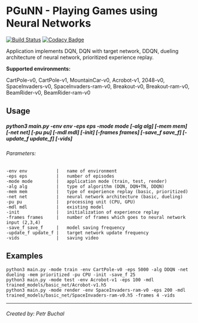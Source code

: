 # PGuNN - Playing Games using Neural Networks
[![Build Status](https://travis-ci.org/LachubCz/PGuNN.svg?branch=master)](https://travis-ci.org/LachubCz/PGuNN) [![Codacy Badge](https://api.codacy.com/project/badge/Grade/a7a8e07cf66f47f7abeef7efcdea9cb7)](https://app.codacy.com/app/LachubCz/PlayingGamesUsingNeuralNetworks?utm_source=github.com&utm_medium=referral&utm_content=LachubCz/PlayingGamesUsingNeuralNetworks&utm_campaign=badger)

Application implements DQN, DQN with target network, DDQN, dueling architecture of neural network, prioritized experience replay.

**Supported environments:**

CartPole-v0, CartPole-v1, MountainCar-v0, Acrobot-v1, 2048-v0, SpaceInvaders-v0, SpaceInvaders-ram-v0, Breakout-v0, Breakout-ram-v0, BeamRider-v0, BeamRider-ram-v0

Usage
-----
##### python3 main.py -env env -eps eps -mode mode [-alg alg] [-mem mem] [-net net] [-pu pu] [-mdl mdl] [-init] [-frames frames] [-save_f save_f] [-update_f update_f] [-vids]
###### Parameters:

    -env env           |   name of environment
    -eps eps           |   number of episodes
    -mode mode         |   application mode (train, test, render)
    -alg alg           |   type of algorithm (DQN, DQN+TN, DDQN)
    -mem mem           |   type of experience replay (basic, prioritized)
    -net net           |   neural network architecture (basic, dueling)
    -pu pu             |   processing unit (CPU, GPU)
    -mdl mdl           |   existing model
    -init              |   initialization of experience replay
    -frames frames     |   number of frames which goes to neural network input (2,3,4)
    -save_f save_f     |   model saving frequency
    -update_f update_f |   target network update frequency
    -vids              |   saving video

Examples
-----------------
    python3 main.py -mode train -env CartPole-v0 -eps 5000 -alg DDQN -net dueling -mem prioritized -pu CPU -init -save_f 25
    python3 main.py -mode test -env Acrobot-v1 -eps 100 -mdl trained_models/basic_net/Acrobot-v1.h5
    python3 main.py -mode render -env SpaceInvaders-ram-v0 -eps 200 -mdl trained_models/basic_net/SpaceInvaders-ram-v0.h5 -frames 4 -vids

****
###### Created by: Petr Buchal
